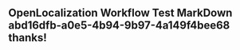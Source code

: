 <properties
ms.topic="hero-topic1"
ms.test1="hero-topic"
ms.test2="test"/>

## OpenLocalization Workflow Test MarkDown abd16dfb-a0e5-4b94-9b97-4a149f4bee68 thanks!
